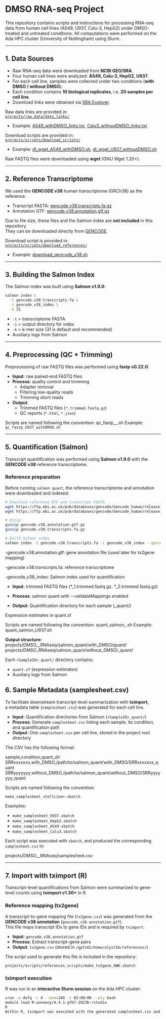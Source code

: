 # DMSO RNA-seq Project

This repository contains scripts and instructions for processing RNA-seq data
from human cell lines (A549, U937, Calu-3, HepG2) under DMSO-treated and untreated conditions.
All computations were performed on the Ada HPC cluster (University of Nottingham) using Slurm.

---

## 1. Data Sources

- Raw RNA-seq data were downloaded from **NCBI GEO/SRA**.  
- Four human cell lines were analyzed: **A549, Calu-3, HepG2, U937**.  
- For each cell line, samples were collected under two conditions (**with DMSO / without DMSO**).  
- Each condition contains **10 biological replicates**, i.e. **20 samples per cell line**.  
- Download links were obtained via [SRA Explorer](https://sra-explorer.info/).  

Raw data links are provided in:  
[`projects/raw_data/data_links/`](projects/raw_data/data_links/)  
- Example: [A549_withDMSO_links.txt](projects/raw_data/data_links/A549_withDMSO_links.txt), [Calu3_withoutDMSO_links.txt](projects/raw_data/data_links/Calu3_withoutDMSO_links.txt)

Download scripts are provided in:  
[`projects/scripts/download_scripts/`](projects/scripts/download_scripts/)  
- Example: [dl_wget_A549_withDMSO.sh](projects/scripts/download_scripts/dl_wget_A549_withDMSO.sh), [dl_wget_U937_withoutDMSO.sh](projects/scripts/download_scripts/dl_wget_U937_withoutDMSO.sh)

Raw FASTQ files were downloaded using **wget** (GNU Wget 1.20+).


---

## 2. Reference Transcriptome

We used the **GENCODE v38** human transcriptome (GRCh38) as the reference.

- Transcript FASTA: [gencode.v38.transcripts.fa.gz](https://ftp.ebi.ac.uk/pub/databases/gencode/Gencode_human/release_38/gencode.v38.transcripts.fa.gz)  
- Annotation GTF: [gencode.v38.annotation.gtf.gz](https://ftp.ebi.ac.uk/pub/databases/gencode/Gencode_human/release_38/gencode.v38.annotation.gtf.gz)  

Due to file size, these files and the Salmon index are **not included** in this repository.  
They can be downloaded directly from [GENCODE](https://www.gencodegenes.org/human/release_38.html).  

Download script is provided in:  
[`projects/scripts/download_references/`](projects/scripts/download_references/)  
- Example: [download_gencode_v38.sh](projects/scripts/download_references/download_gencode_v38.sh)


---

## 3. Building the Salmon Index

The Salmon index was built using **Salmon v1.9.0**:

```bash
salmon index \
  -t gencode.v38.transcripts.fa \
  -i gencode_v38_index \
  -k 31
```

- `-t` = transcriptome FASTA  
- `-i` = output directory for index  
- `-k` = k-mer size (31 is default and recommended)  
- Auxiliary logs from Salmon  

---
## 4. Preprocessing (QC + Trimming)

Preprocessing of raw FASTQ files was performed using **fastp v0.22.0**:

- **Input**: raw paired-end FASTQ files  
- **Process**: quality control and trimming  
  - Adapter removal  
  - Filtering low-quality reads  
  - Trimming short reads  
- **Output**:  
  - Trimmed FASTQ files (`*_trimmed.fastq.gz`)  
  - QC reports (`*.html`, `*.json`)  

Scripts are named following the convention:
qc_fastp_<CellLine>_<Condition>.sh
Example: `qc_fastp_U937_withDMSO.sh`

---

## 5. Quantification (Salmon)

Transcript quantification was performed using **Salmon v1.9.0** with the **GENCODE v38** reference transcriptome.

### Reference preparation
Before running `salmon quant`, the reference transcriptome and annotation were downloaded and indexed:

```bash
# Download reference GTF and transcript FASTA
wget https://ftp.ebi.ac.uk/pub/databases/gencode/Gencode_human/release_38/gencode.v38.annotation.gtf.gz
wget https://ftp.ebi.ac.uk/pub/databases/gencode/Gencode_human/release_38/gencode.v38.transcripts.fa.gz

# Unzip
gunzip gencode.v38.annotation.gtf.gz
gunzip gencode.v38.transcripts.fa.gz

# Build Salmon index
salmon index -t gencode.v38.transcripts.fa -i gencode_v38_index --gencode
```

-gencode.v38.annotation.gtf: gene annotation file (used later for tx2gene mapping)

-gencode.v38.transcripts.fa: reference transcriptome

-gencode_v38_index: Salmon index used for quantification

- **Input**: trimmed FASTQ files (*_1.trimmed.fastq.gz, *_2.trimmed.fastq.gz)

- **Process**: salmon quant with --validateMappings enabled

- **Output**:
Quantification directory for each sample (<SampleID>_quant/)

Expression estimates in quant.sf

Scripts are named following the convention:
quant_salmon_<CellLine>.sh
Example: quant_salmon_U937.sh


**Output structure:**
projects/DMSO_<CellLine>_RNAseq/salmon_quant/with_DMSO/<SampleID>_quant/
projects/DMSO_<CellLine>_RNAseq/salmon_quant/without_DMSO/<SampleID>_quant/

Each `<SampleID>_quant/` directory contains:
- `quant.sf` (expression estimates)
- Auxiliary logs from Salmon
## 6. Sample Metadata (samplesheet.csv)

To facilitate downstream transcript-level summarization with **tximport**,  
a metadata table (`samplesheet.csv`) was generated for each cell line.

- **Input**: Quantification directories from Salmon (`<SampleID>_quant/`)
- **Process**: Generate `samplesheet.csv` listing each sample, its condition, and quantification path
- **Output**: One `samplesheet.csv` per cell line, stored in the project root directory

The CSV has the following format:

sample,condition,quant_dir
SRRxxxxxxx,with_DMSO,/path/to/salmon_quant/with_DMSO/SRRxxxxxxx_quant
SRRyyyyyyy,without_DMSO,/path/to/salmon_quant/without_DMSO/SRRyyyyyyy_quant

Scripts are named following the convention:

`make_samplesheet_<CellLine>.sbatch`

Examples:

- `make_samplesheet_U937.sbatch`
- `make_samplesheet_HepG2.sbatch`
- `make_samplesheet_A549.sbatch`
- `make_samplesheet_Calu3.sbatch`

Each script was executed with `sbatch`, and produced the corresponding `samplesheet.csv` in:

projects/DMSO_<CellLine>_RNAseq/samplesheet.csv

---
## 7. Import with tximport (R)

Transcript-level quantifications from Salmon were summarized to gene-level counts using **tximport v1.30+** in R.

### Reference mapping (tx2gene)

A transcript-to-gene mapping file (`tx2gene.csv`) was generated from the **GENCODE v38 annotation** (`gencode.v38.annotation.gtf`).  
This file maps transcript IDs to gene IDs and is required by `tximport`.

- **Input**: `gencode.v38.annotation.gtf`  
- **Process**: Extract transcript–gene pairs  
- **Output**: `tx2gene.csv` (stored in `/gpfs01/home/alysl56/references/`)

The script used to generate this file is included in the repository:

`projects/scripts/references_scripts/make_tx2gene_AWK.sbatch`

### tximport execution

R was run in an **interactive Slurm session** on the Ada HPC cluster:

```bash
srun -p defq -c 4 --mem=24G -t 02:00:00 --pty bash
module load R-uoneasy/4.4.1-gfbf-2023b-rstudio
R
Within R, tximport was executed with the generated samplesheet.csv and tx2gene.csv:
